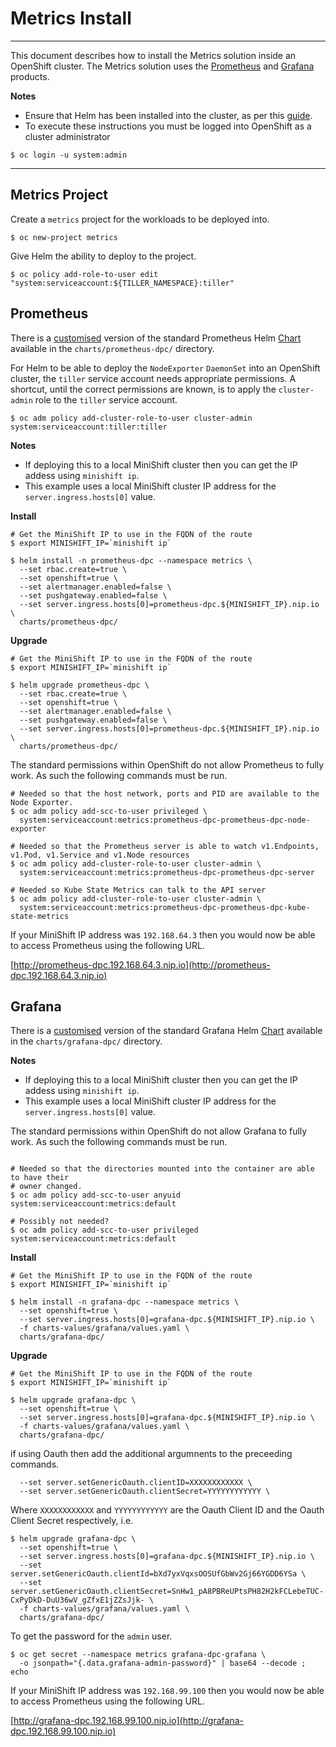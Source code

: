 # Metrics Install

---

This document describes how to install the Metrics solution inside an OpenShift cluster.  The Metrics solution uses the [Prometheus](https://prometheus.io) and [Grafana](https://grafana.com) products.

**Notes**

* Ensure that Helm has been installed into the cluster, as per this [guide](helm.md).
* To execute these instructions you must be logged into OpenShift as a cluster administrator
```console
$ oc login -u system:admin
```
---

## Metrics Project

Create a `metrics` project for the workloads to be deployed into.

```console
$ oc new-project metrics
```

Give Helm the ability to deploy to the project.

```console
$ oc policy add-role-to-user edit "system:serviceaccount:${TILLER_NAMESPACE}:tiller"
```


<a name="prometheus"></a>
## Prometheus

There is a [customised](metrics_charts.md#prometheus) version of the standard Prometheus Helm [Chart](https://github.com/kubernetes/charts/tree/master/stable/prometheus) available in the `charts/prometheus-dpc/` directory.

For Helm to be able to deploy the `NodeExporter` `DaemonSet` into an OpenShift cluster, the `tiller` service account needs appropriate permissions.  A shortcut, until the correct permissions are known, is to apply the `cluster-admin` role to the `tiller` service account.

```console
$ oc adm policy add-cluster-role-to-user cluster-admin system:serviceaccount:tiller:tiller
```

**Notes**

* If deploying this to a local MiniShift cluster then you can get the IP addess using `minishift ip`.
* This example uses a local MiniShift cluster IP address for the `server.ingress.hosts[0]` value.


**Install**
```console
# Get the MiniShift IP to use in the FQDN of the route
$ export MINISHIFT_IP=`minishift ip`

$ helm install -n prometheus-dpc --namespace metrics \
  --set rbac.create=true \
  --set openshift=true \
  --set alertmanager.enabled=false \
  --set pushgateway.enabled=false \
  --set server.ingress.hosts[0]=prometheus-dpc.${MINISHIFT_IP}.nip.io \
  charts/prometheus-dpc/
```

**Upgrade**
```console
# Get the MiniShift IP to use in the FQDN of the route
$ export MINISHIFT_IP=`minishift ip`

$ helm upgrade prometheus-dpc \
  --set rbac.create=true \
  --set openshift=true \
  --set alertmanager.enabled=false \
  --set pushgateway.enabled=false \
  --set server.ingress.hosts[0]=prometheus-dpc.${MINISHIFT_IP}.nip.io \
  charts/prometheus-dpc/
```


The standard permissions within OpenShift do not allow Prometheus to fully work.  As such the following commands must be run.

```console
# Needed so that the host network, ports and PID are available to the Node Exporter.
$ oc adm policy add-scc-to-user privileged \
  system:serviceaccount:metrics:prometheus-dpc-prometheus-dpc-node-exporter

# Needed so that the Prometheus server is able to watch v1.Endpoints, v1.Pod, v1.Service and v1.Node resources
$ oc adm policy add-cluster-role-to-user cluster-admin \
  system:serviceaccount:metrics:prometheus-dpc-prometheus-dpc-server

# Needed so Kube State Metrics can talk to the API server
$ oc adm policy add-cluster-role-to-user cluster-admin \
  system:serviceaccount:metrics:prometheus-dpc-prometheus-dpc-kube-state-metrics
```

If your MiniShift IP address was `192.168.64.3` then you would now be able to access Prometheus using the following URL.<br/>

[http://prometheus-dpc.192.168.64.3.nip.io](http://prometheus-dpc.192.168.64.3.nip.io)


<a name="grafana"></a>
## Grafana

There is a [customised](metrics_charts.md#grafana) version of the standard Grafana Helm [Chart](https://github.com/kubernetes/charts/tree/master/stable/grafana) available in the `charts/grafana-dpc/` directory.

**Notes**

* If deploying this to a local MiniShift cluster then you can get the IP addess using `minishift ip`.
* This example uses a local MiniShift cluster IP address for the `server.ingress.hosts[0]` value.


The standard permissions within OpenShift do not allow Grafana to fully work.  As such the following commands must be run.

```console

# Needed so that the directories mounted into the container are able to have their 
# owner changed.
$ oc adm policy add-scc-to-user anyuid system:serviceaccount:metrics:default

# Possibly not needed?
$ oc adm policy add-scc-to-user privileged system:serviceaccount:metrics:default
```

**Install**
```console
# Get the MiniShift IP to use in the FQDN of the route
$ export MINISHIFT_IP=`minishift ip`

$ helm install -n grafana-dpc --namespace metrics \
  --set openshift=true \
  --set server.ingress.hosts[0]=grafana-dpc.${MINISHIFT_IP}.nip.io \
  -f charts-values/grafana/values.yaml \
  charts/grafana-dpc/
```

**Upgrade**
```console
# Get the MiniShift IP to use in the FQDN of the route
$ export MINISHIFT_IP=`minishift ip`

$ helm upgrade grafana-dpc \
  --set openshift=true \
  --set server.ingress.hosts[0]=grafana-dpc.${MINISHIFT_IP}.nip.io \
  -f charts-values/grafana/values.yaml \
  charts/grafana-dpc/
```

if using Oauth then add the additional argumnents to the preceeding commands.

```console
  --set server.setGenericOauth.clientID=XXXXXXXXXXXX \
  --set server.setGenericOauth.clientSecret=YYYYYYYYYYYY \
```

Where `XXXXXXXXXXXX` and `YYYYYYYYYYYY` are the Oauth Client ID and the Oauth Client Secret respectively, i.e.

```console
$ helm upgrade grafana-dpc \
  --set openshift=true \
  --set server.ingress.hosts[0]=grafana-dpc.${MINISHIFT_IP}.nip.io \
  --set server.setGenericOauth.clientId=bXd7yxVqxsOOSUfGbWv2Gj66YGDD6YSa \
  --set server.setGenericOauth.clientSecret=SnHw1_pA8PBReUPtsPH82H2kFCLebeTUC-CxPyDkD-DuU36wV_gZfxE1jZZsJjk- \
  -f charts-values/grafana/values.yaml \
  charts/grafana-dpc/
```




To get the password for the `admin` user.

```console
$ oc get secret --namespace metrics grafana-dpc-grafana \
  -o jsonpath="{.data.grafana-admin-password}" | base64 --decode ; echo
```

If your MiniShift IP address was `192.168.99.100` then you would now be able to access Prometheus using the following URL.<br/>

[http://grafana-dpc.192.168.99.100.nip.io](http://grafana-dpc.192.168.99.100.nip.io)

